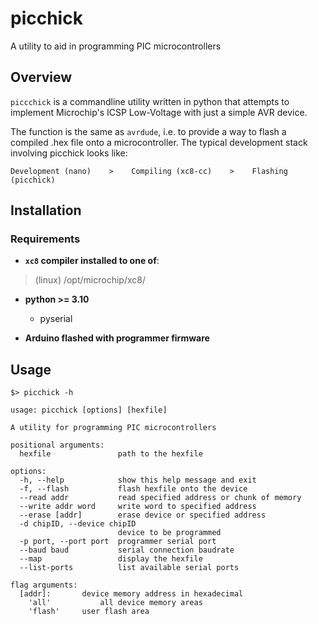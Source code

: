 # picchick
A utility to aid in programming PIC microcontrollers


## Overview

`piccchick` is a commandline utility written in python that attempts to implement Microchip's ICSP Low-Voltage with just a simple AVR device.

The function is the same as `avrdude`, i.e. to provide a way to flash a compiled .hex file onto a microcontroller. The typical development stack involving picchick looks like:

    Development (nano)    >    Compiling (xc8-cc)    >    Flashing (picchick)


## Installation

### Requirements
- **`xc8` compiler installed to one of**:
> (linux) /opt/microchip/xc8/

- **python >= 3.10**
  - pyserial

- **Arduino flashed with programmer firmware**

## Usage

```
$> picchick -h

usage: picchick [options] [hexfile]

A utility for programming PIC microcontrollers

positional arguments:
  hexfile               path to the hexfile

options:
  -h, --help            show this help message and exit
  -f, --flash           flash hexfile onto the device
  --read addr           read specified address or chunk of memory
  --write addr word     write word to specified address
  --erase [addr]        erase device or specified address
  -d chipID, --device chipID
                        device to be programmed
  -p port, --port port  programmer serial port
  --baud baud           serial connection baudrate
  --map                 display the hexfile
  --list-ports          list available serial ports

flag arguments:
  [addr]:		device memory address in hexadecimal
	'all'		    all device memory areas
	'flash'		user flash area
```